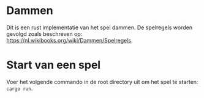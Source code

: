 # Dammen

Dit is een rust implementatie van het spel dammen. De spelregels worden gevolgd zoals beschreven op: https://nl.wikibooks.org/wiki/Dammen/Spelregels.

# Start van een spel

Voer het volgende commando in de root directory uit om het spel te starten:
``cargo run``.